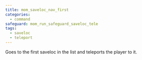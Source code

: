 ```yaml
---
title: mom_saveloc_nav_first
categories:
  - command
safeguard: mom_run_safeguard_saveloc_tele
tags:
  - saveloc
  - teleport
---
```


Goes to the first saveloc in the list and teleports the player to it.
